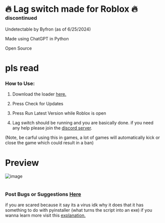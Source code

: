 # 🔥 Lag switch made for Roblox 🔥 <sup><sup><sup>discontinued</sup> </sup> </sup>

Undetectable by Byfron (as of 6/25/2024)

Made using ChatGPT in Python

Open Source
# pls read
### How to Use:

1. Download the loader [here.](https://github.com/SquareszLeaf/Leaf-LagSwitch/releases/tag/Leaf-Loader)

2. Press Check for Updates

3. Press Run Latest Version while Roblox is open

4. Lag switch should be running and you are basically done. if you need any help please join the [discord server](https://discord.gg/xhfW2c7Q9H).

(Note, be carful using this in games, a lot of games will automatically kick or close the game which could result in a ban)
# Preview
![image](https://github.com/LEAVEMEALONEHITHUB/NRQWO43XNF2GG2DMN5QWIZLS/assets/171099505/ee7fcfd4-dea0-4ff9-8b81-b0921c329182)
#
### Post Bugs or Suggestions [Here](https://discord.com/invite/xhfW2c7Q9H)

if you are scared because it say its a virus idk why it does that it has something to do with pyinstaller (what turns the script into an exe) if you wanna learn more visit this [explanation.](https://stackoverflow.com/questions/43777106/program-made-with-pyinstaller-now-seen-as-a-trojan-horse-by-avg)
